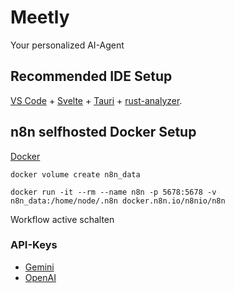 # Meetly

Your personalized AI-Agent

## Recommended IDE Setup

[VS Code](https://code.visualstudio.com/) + [Svelte](https://marketplace.visualstudio.com/items?itemName=svelte.svelte-vscode) + [Tauri](https://marketplace.visualstudio.com/items?itemName=tauri-apps.tauri-vscode) + [rust-analyzer](https://marketplace.visualstudio.com/items?itemName=rust-lang.rust-analyzer).

## n8n selfhosted Docker Setup
[Docker](https://docs.docker.com/get-docker/)

```shell
docker volume create n8n_data

docker run -it --rm --name n8n -p 5678:5678 -v n8n_data:/home/node/.n8n docker.n8n.io/n8nio/n8n
```
Workflow active schalten

### API-Keys
- [Gemini](https://aistudio.google.com/app/apikey)
- [OpenAI](enis)